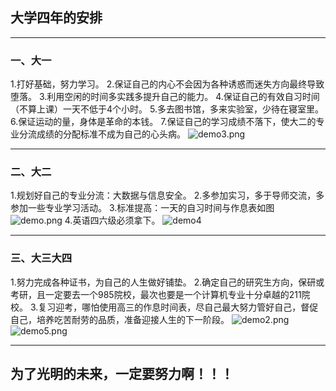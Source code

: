 ## 大学四年的安排
***
### 一、大一
1.打好基础，努力学习。
2.保证自己的内心不会因为各种诱惑而迷失方向最终导致堕落。
3.利用空闲的时间多实践多提升自己的能力。
4.保证自己的有效自习时间（不算上课）一天不低于4个小时。
5.多去图书馆，多来实验室，少待在寝室里。
6.保证运动的量，身体是革命的本钱。
7.保证自己的学习成绩不落下，使大二的专业分流成绩的分配标准不成为自己的心头病。
![demo3.png](1816296756.png)

***
### 二、大二
1.规划好自己的专业分流：大数据与信息安全。
2.多参加实习，多于导师交流，多参加一些专业学习活动。
3.标准提高：一天的自习时间与作息表如图
![demo.png](1606395669538.png)
4.英语四六级必须拿下。
![demo4](-1747397725.png)
***
### 三、大三大四
1.努力完成各种证书，为自己的人生做好铺垫。
2.确定自己的研究生方向，保研或考研，且一定要去一个985院校，最次也要是一个计算机专业十分卓越的211院校。
3.复习迎考，哪怕使用高三的作息时间表，尽自己最大努力管好自己，督促自己，培养吃苦耐劳的品质，准备迎接人生的下一阶段。
![demo2.png](-1959412676.png)
![demo5.png](286752492.png)
***
## 为了光明的未来，一定要努力啊！！！

